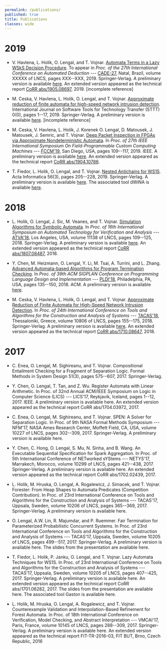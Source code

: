 ```yaml
---
permalink: /publications/
published: true
title: Publications
classes: wide
---
```

# 2019

* V. Havlena, L. Holik, O. Lengal, and T. Vojnar.
[Automata Terms in a Lazy WSkS Decision Procedure](http://dx.doi.org/XXXXXXXXXXXXXXXXXXXXXXX).
To appear in *Proc. of the 27th International Conference on Automated Deduction* --- [CADE-27](https://www.mat.ufrn.br/cade-27),
Natal, Brazil,
volume XXXXX of LNCS, pages XXX--XXX, 2019. Springer-Verlag.
A preliminary version is available [here](https://github.com/ondrik/ondrik.github.io/raw/master/publications/cade19-wsks-lazy.pdf).
An extended version appeared as the technical report [CoRR abs/1905.08697](https://arxiv.org/abs/1905.08697), 2019.
[incomplete reference]

* M. Ceska, V. Havlena, L. Holik, O. Lengal, and T. Vojnar.
[Approximate reduction of finite automata for high-speed network intrusion detection](https://doi.org/10.1007/s10009-019-00520-8).
International Journal on Software Tools for Technology Transfer (STTT) 0(0), pages 1--17, 2019. Springer-Verlag.
A preliminary version is available [here](https://github.com/ondrik/ondrik.github.io/raw/master/publications/chhlv-sttt-19-problomata.pdf).
[incomplete reference]

* M. Ceska, V. Havlena, L. Holik, J. Korenek O. Lengal, D. Matousek, J. Matousek, J. Semric, and T. Vojnar. [Deep Packet Inspection in FPGAs via Approximate Nondeterministic Automata](http://dx.doi.org/10.1109/FCCM.2019.00025).
In *Proc. of 27th IEEE International Symposium On Field-Programmable Custom Computing Machines* --- [FCCM'19](http://www.fccm.org/),
San Diego, USA,
pages 109--117, 2019.
IEEE.
A preliminary version is available [here](https://github.com/ondrik/ondrik.github.io/raw/master/publications/fccm19-hw-nfa-reductions.pdf). An extended version appeared as the technical report [CoRR abs/1904.10786](https://arxiv.org/abs/1904.10786).

* T. Fiedor, L. Holik, O. Lengal, and T. Vojnar. [Nested Antichains for WS1S](http://dx.doi.org/10.1007/s00236-018-0331-z).
Acta Informatica 56(3),
pages 205--228, 2019.
Springer-Verlag.
A preliminary version is available [here](https://github.com/ondrik/ondrik.github.io/raw/master/publications/fhlv-acta-19-ws1s-dwina.pdf). The associated tool dWiNA is available [here](http://www.fit.vutbr.cz/research/groups/verifit/tools/dWiNA/).

# 2018

* L. Holik, O. Lengal, J. Sic, M. Veanes, and T. Vojnar.
[Simulation Algorithms for Symbolic Automata](http://dx.doi.org/10.1007/978-3-030-01090-4_7).
In *Proc. of 16th International Symposium on Automated Technology for Verification and Analysis* --- [ATVA'18](http://atva-conference.org/),
Los Angeles, USA,
volume 11138 of LNCS, pages 109--125, 2018.
Springer-Verlag.
A preliminary version is available [here](https://github.com/ondrik/ondrik.github.io/raw/master/publications/atva18-symbolic-simulation.pdf).
An extended version appeared as the technical report [CoRR abs/1807.08487](https://arxiv.org/abs/1807.08487), 2018.

* Y. Chen, M. Heizmann, O. Lengal, Y. Li, M. Tsai, A. Turrini, and L. Zhang.
[Advanced Automata-based Algorithms for Program Termination Checking](http://dx.doi.org/10.1145/3192366.3192405).
In *Proc. of 39th ACM SIGPLAN Conference on Programming Language Design and Implementation* --- [PLDI'18](https://conf.researchr.org/home/pldi-2018),
Philadelphia, PA, USA,
pages 135--150, 2018.
ACM.
A preliminary version is available [here](https://github.com/ondrik/ondrik.github.io/raw/master/publications/pldi18-semidet-buchi-compl.pdf).

* M. Ceska, V. Havlena, L. Holik, O. Lengal, and T. Vojnar.
[Approximate Reduction of Finite Automata for High-Speed Network Intrusion Detection](http://dx.doi.org/10.1007/978-3-319-89963-3_9).
In *Proc. of 24th International Conference on Tools and Algorithms for the Construction and Analysis of Systems* --- [TACAS'18](https://www.etaps.org/index.php/2018/tacas),
Thessaloniki, Greece,
volume 10806 of LNCS,
pages 155--175, 2018.
Springer-Verlag.
A preliminary version is available [here](https://github.com/ondrik/ondrik.github.io/raw/master/publications/tacas18-approximate-reduction.pdf).
An extended version appeared as the technical report [CoRR abs/1710.08647](https://arxiv.org/abs/1710.08647), 2018.

# 2017

* C. Enea, O. Lengal, M. Sighireanu, and T. Vojnar. Compositional Entailment Checking for a Fragment of Separation Logic. Formal Methods in System Design 51(3), pages 575--607, 2017. Springer-Verlag.

* Y. Chen, O. Lengal, T. Tan, and Z. Wu. Register Automata with Linear Arithmetic. In Proc. of 32nd Annual ACM/IEEE Symposium on Logic in Computer Science (LICS) --- LICS'17, Reykjavik, Iceland, pages 1--12, 2017. IEEE. A preliminary version is available here. An extended version appeared as the technical report CoRR abs/1704.03972, 2017.

* C. Enea, O. Lengal, M. Sighireanu, and T. Vojnar. SPEN: A Solver for Separation Logic. In Proc. of 9th NASA Formal Methods Symposium --- NFM'17, NASA Ames Research Center, Moffett Field, CA, USA, volume 10227 of LNCS, pages 302--309, 2017. Springer-Verlag. A preliminary version is available here.

* Y. Chen, C. Hong, O. Lengal, S. Mu, N. Sinha, and B. Wang. An Executable Sequential Specification for Spark Aggregation. In Proc. of 5th International Conference of NETworked sYStems --- NETYS'17, Marrakech, Morocco, volume 10299 of LNCS, pages 421--438, 2017. Springer-Verlag. A preliminary version is available here. An extended version appeared as the technical report CoRR abs/1702.02439, 2017.

* L. Holik, M. Hruska, O. Lengal, A. Rogalewicz, J. Simacek, and T. Vojnar. Forester: From Heap Shapes to Automata Predicates (Competition Contribution). In Proc. of 23rd International Conference on Tools and Algorithms for the Construction and Analysis of Systems --- TACAS'17, Uppsala, Sweden, volume 10206 of LNCS, pages 365--369, 2017. Springer-Verlag. A preliminary version is available here.

* O. Lengal, A.W. Lin, R. Majumdar, and P. Ruemmer. Fair Termination for Parameterized Probabilistic Concurrent Systems. In Proc. of 23rd International Conference on Tools and Algorithms for the Construction and Analysis of Systems --- TACAS'17, Uppsala, Sweden, volume 10205 of LNCS, pages 499--517, 2017. Springer-Verlag. A preliminary version is available here. The slides from the presentation are available here.

* T. Fiedor, L. Holik, P. Janku, O. Lengal, and T. Vojnar. Lazy Automata Techniques for WS1S. In Proc. of 23rd International Conference on Tools and Algorithms for the Construction and Analysis of Systems --- TACAS'17, Uppsala, Sweden, volume 10205 of LNCS, pages 407--425, 2017. Springer-Verlag. A preliminary version is available here. An extended version appeared as the technical report CoRR abs/1701.06282, 2017. The slides from the presentation are available here. The associated tool Gaston is available here.

* L. Holik, M. Hruska, O. Lengal, A. Rogalewicz, and T. Vojnar. Counterexample Validation and Interpolation-Based Refinement for Forest Automata. In Proc. of 18th International Conference on Verification, Model Checking, and Abstract Interpretation --- VMCAI'17, Paris, France, volume 10145 of LNCS, pages 288--309, 2017. Springer-Verlag. A preliminary version is available here. An extended version appeared as the technical report FIT-TR-2016-03, FIT BUT, Brno, Czech Republic, 2016

